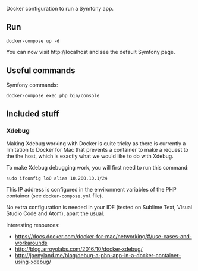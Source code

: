 Docker configuration to run a Symfony app.

## Run

    docker-compose up -d

You can now visit http://localhost and see the default Symfony page.

## Useful commands

Symfony commands:

    docker-compose exec php bin/console


## Included stuff

### Xdebug

Making Xdebug working with Docker is quite tricky as there is currently a limitation to Docker for Mac
that prevents a container to make a request to the the host, which is exactly what we would like to do with Xdebug.

To make Xdebug debugging work, you will first need to run this command:

    sudo ifconfig lo0 alias 10.200.10.1/24

This IP address is configured in the environment variables of the PHP container (see `docker-compose.yml` file).

No extra configuration is needed in your IDE (tested on Sublime Text, Visual Studio Code and Atom), apart the usual.

Interesting resources:

* https://docs.docker.com/docker-for-mac/networking/#/use-cases-and-workarounds
* http://blog.arroyolabs.com/2016/10/docker-xdebug/
* http://joenyland.me/blog/debug-a-php-app-in-a-docker-container-using-xdebug/

